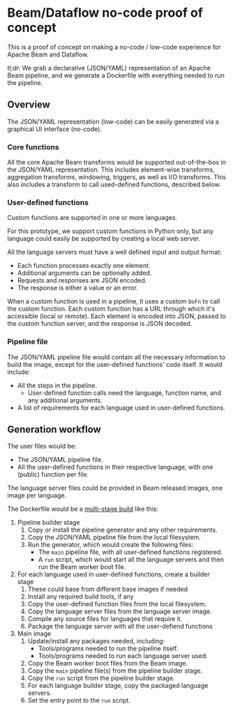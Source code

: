 # Beam/Dataflow no-code proof of concept

This is a proof of concept on making a no-code / low-code experience for Apache Beam and Dataflow.

_tl;dr_: We grab a declarative (JSON/YAML) representation of an Apache Beam pipeline, and we generate a Dockerfile with everything needed to run the pipeline.

## Overview

The JSON/YAML representation (low-code) can be easily generated via a graphical UI interface (no-code).

### Core functions

All the core Apache Beam transforms would be supported out-of-the-box in the JSON/YAML representation.
This includes element-wise transforms, aggregation transforms, windowing, triggers, as well as I/O transforms.
This also includes a transform to call used-defined functions, described below.

### User-defined functions

Custom functions are supported in one or more languages.

For this prototype, we support custom functions in Python only, but any language could easily be supported by creating a local web server.

All the language servers must have a well defined input and output format:

* Each function processes exactly one element.
* Additional arguments can be optionally added.
* Requests and responses are JSON encoded.
* The response is either a value or an error.

When a custom function is used in a pipeline, it uses a custom `DoFn` to call the custom function.
Each custom function has a URL through which it's accessible (local or remote).
Each element is encoded into JSON, passed to the custom function server, and the response is JSON decoded.

### Pipeline file

The JSON/YAML pipeline file would contain all the necessary information to build the image, except for the user-defined functions' code itself.
It would include:

* All the steps in the pipeline.
  * User-defined function calls need the language, function name, and any additional arguments.
* A list of requirements for each language used in user-defined functions.

## Generation workflow

The user files would be:

* The JSON/YAML pipeline file.
* All the user-defined functions in their respective language, with one (public) function per file.

The language server files could be provided in Beam released images, one image per language.

The Dockerfile would be a [multi-stage build](https://docs.docker.com/develop/develop-images/multistage-build) like this:

1. Pipeline builder stage
    1. Copy or install the pipeline generator and any other requirements.
    1. Copy the JSON/YAML pipeline file from the local filesystem.
    1. Run the generator, which would create the following files:
        * The `main` pipeline file, with all user-defined functions registered.
        * A `run` script, which would start all the language servers and then run the Beam worker boot file.
1. For each language used in user-defined functions, create a builder stage
    1. These could base from different base images if needed
    1. Install any required build tools, if any
    1. Copy the user-defined function files from the local filesystem.
    1. Copy the language server files from the language server image.
    1. Compile any source files for languages that require it.
    1. Package the language server with all the user-defiend functions
1. Main image
    1. Update/install any packages needed, including:
        * Tools/programs needed to run the pipeline itself.
        * Tools/programs needed to run each language server used.
    1. Copy the Beam worker boot files from the Beam image.
    1. Copy the `main` pipeline file(s) from the pipeline builder stage.
    1. Copy the `run` script from the pipeline builder stage.
    1. For each language builder stage, copy the packaged language servers.
    1. Set the entry point to the `run` script.
